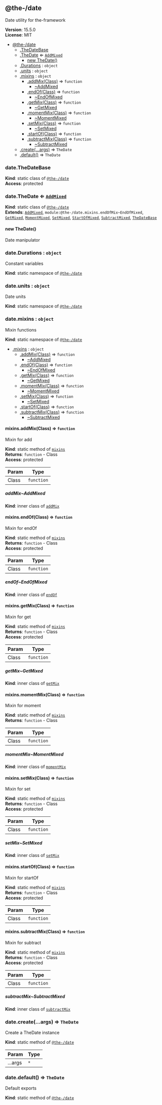 <!--- Code generated by @the-/script-doc. DO NOT EDIT. -->

<a name="module_@the-/date"></a>

## @the-/date
Date utility for the-framework

**Version**: 15.5.0  
**License**: MIT  

* [@the-/date](#module_@the-/date)
    * [.TheDateBase](#module_@the-/date.TheDateBase)
    * [.TheDate](#module_@the-/date.TheDate) ⇐ [<code>AddMixed</code>](#module_@the-/date.mixins.addMix..AddMixed)
        * [new TheDate()](#new_module_@the-/date.TheDate_new)
    * [.Durations](#module_@the-/date.Durations) : <code>object</code>
    * [.units](#module_@the-/date.units) : <code>object</code>
    * [.mixins](#module_@the-/date.mixins) : <code>object</code>
        * [.addMix(Class)](#module_@the-/date.mixins.addMix) ⇒ <code>function</code>
            * [~AddMixed](#module_@the-/date.mixins.addMix..AddMixed)
        * [.endOf(Class)](#module_@the-/date.mixins.endOf) ⇒ <code>function</code>
            * [~EndOfMixed](#module_@the-/date.mixins.endOf..EndOfMixed)
        * [.getMix(Class)](#module_@the-/date.mixins.getMix) ⇒ <code>function</code>
            * [~GetMixed](#module_@the-/date.mixins.getMix..GetMixed)
        * [.momentMix(Class)](#module_@the-/date.mixins.momentMix) ⇒ <code>function</code>
            * [~MomentMixed](#module_@the-/date.mixins.momentMix..MomentMixed)
        * [.setMix(Class)](#module_@the-/date.mixins.setMix) ⇒ <code>function</code>
            * [~SetMixed](#module_@the-/date.mixins.setMix..SetMixed)
        * [.startOf(Class)](#module_@the-/date.mixins.startOf) ⇒ <code>function</code>
        * [.subtractMix(Class)](#module_@the-/date.mixins.subtractMix) ⇒ <code>function</code>
            * [~SubtractMixed](#module_@the-/date.mixins.subtractMix..SubtractMixed)
    * [.create(...args)](#module_@the-/date.create) ⇒ <code>TheDate</code>
    * [.default()](#module_@the-/date.default) ⇒ <code>TheDate</code>

<a name="module_@the-/date.TheDateBase"></a>

### date.TheDateBase
**Kind**: static class of [<code>@the-/date</code>](#module_@the-/date)  
**Access**: protected  
<a name="module_@the-/date.TheDate"></a>

### date.TheDate ⇐ [<code>AddMixed</code>](#module_@the-/date.mixins.addMix..AddMixed)
**Kind**: static class of [<code>@the-/date</code>](#module_@the-/date)  
**Extends**: [<code>AddMixed</code>](#module_@the-/date.mixins.addMix..AddMixed), <code>module:@the-/date.mixins.endOfMix~EndOfMixed</code>, [<code>GetMixed</code>](#module_@the-/date.mixins.getMix..GetMixed), [<code>MomentMixed</code>](#module_@the-/date.mixins.momentMix..MomentMixed), [<code>SetMixed</code>](#module_@the-/date.mixins.setMix..SetMixed), [<code>StartOfMixed</code>](#module_@the-/date.mixins.startOfMix..StartOfMixed), [<code>SubtractMixed</code>](#module_@the-/date.mixins.subtractMix..SubtractMixed), [<code>TheDateBase</code>](#module_@the-/date.TheDateBase)  
<a name="new_module_@the-/date.TheDate_new"></a>

#### new TheDate()
Date manipulator

<a name="module_@the-/date.Durations"></a>

### date.Durations : <code>object</code>
Constant variables

**Kind**: static namespace of [<code>@the-/date</code>](#module_@the-/date)  
<a name="module_@the-/date.units"></a>

### date.units : <code>object</code>
Date units

**Kind**: static namespace of [<code>@the-/date</code>](#module_@the-/date)  
<a name="module_@the-/date.mixins"></a>

### date.mixins : <code>object</code>
Mixin functions

**Kind**: static namespace of [<code>@the-/date</code>](#module_@the-/date)  

* [.mixins](#module_@the-/date.mixins) : <code>object</code>
    * [.addMix(Class)](#module_@the-/date.mixins.addMix) ⇒ <code>function</code>
        * [~AddMixed](#module_@the-/date.mixins.addMix..AddMixed)
    * [.endOf(Class)](#module_@the-/date.mixins.endOf) ⇒ <code>function</code>
        * [~EndOfMixed](#module_@the-/date.mixins.endOf..EndOfMixed)
    * [.getMix(Class)](#module_@the-/date.mixins.getMix) ⇒ <code>function</code>
        * [~GetMixed](#module_@the-/date.mixins.getMix..GetMixed)
    * [.momentMix(Class)](#module_@the-/date.mixins.momentMix) ⇒ <code>function</code>
        * [~MomentMixed](#module_@the-/date.mixins.momentMix..MomentMixed)
    * [.setMix(Class)](#module_@the-/date.mixins.setMix) ⇒ <code>function</code>
        * [~SetMixed](#module_@the-/date.mixins.setMix..SetMixed)
    * [.startOf(Class)](#module_@the-/date.mixins.startOf) ⇒ <code>function</code>
    * [.subtractMix(Class)](#module_@the-/date.mixins.subtractMix) ⇒ <code>function</code>
        * [~SubtractMixed](#module_@the-/date.mixins.subtractMix..SubtractMixed)

<a name="module_@the-/date.mixins.addMix"></a>

#### mixins.addMix(Class) ⇒ <code>function</code>
Mixin for add

**Kind**: static method of [<code>mixins</code>](#module_@the-/date.mixins)  
**Returns**: <code>function</code> - Class  
**Access**: protected  

| Param | Type |
| --- | --- |
| Class | <code>function</code> | 

<a name="module_@the-/date.mixins.addMix..AddMixed"></a>

##### addMix~AddMixed
**Kind**: inner class of [<code>addMix</code>](#module_@the-/date.mixins.addMix)  
<a name="module_@the-/date.mixins.endOf"></a>

#### mixins.endOf(Class) ⇒ <code>function</code>
Mixin for endOf

**Kind**: static method of [<code>mixins</code>](#module_@the-/date.mixins)  
**Returns**: <code>function</code> - Class  
**Access**: protected  

| Param | Type |
| --- | --- |
| Class | <code>function</code> | 

<a name="module_@the-/date.mixins.endOf..EndOfMixed"></a>

##### endOf~EndOfMixed
**Kind**: inner class of [<code>endOf</code>](#module_@the-/date.mixins.endOf)  
<a name="module_@the-/date.mixins.getMix"></a>

#### mixins.getMix(Class) ⇒ <code>function</code>
Mixin for get

**Kind**: static method of [<code>mixins</code>](#module_@the-/date.mixins)  
**Returns**: <code>function</code> - Class  
**Access**: protected  

| Param | Type |
| --- | --- |
| Class | <code>function</code> | 

<a name="module_@the-/date.mixins.getMix..GetMixed"></a>

##### getMix~GetMixed
**Kind**: inner class of [<code>getMix</code>](#module_@the-/date.mixins.getMix)  
<a name="module_@the-/date.mixins.momentMix"></a>

#### mixins.momentMix(Class) ⇒ <code>function</code>
Mixin for moment

**Kind**: static method of [<code>mixins</code>](#module_@the-/date.mixins)  
**Returns**: <code>function</code> - Class  

| Param | Type |
| --- | --- |
| Class | <code>function</code> | 

<a name="module_@the-/date.mixins.momentMix..MomentMixed"></a>

##### momentMix~MomentMixed
**Kind**: inner class of [<code>momentMix</code>](#module_@the-/date.mixins.momentMix)  
<a name="module_@the-/date.mixins.setMix"></a>

#### mixins.setMix(Class) ⇒ <code>function</code>
Mixin for set

**Kind**: static method of [<code>mixins</code>](#module_@the-/date.mixins)  
**Returns**: <code>function</code> - Class  
**Access**: protected  

| Param | Type |
| --- | --- |
| Class | <code>function</code> | 

<a name="module_@the-/date.mixins.setMix..SetMixed"></a>

##### setMix~SetMixed
**Kind**: inner class of [<code>setMix</code>](#module_@the-/date.mixins.setMix)  
<a name="module_@the-/date.mixins.startOf"></a>

#### mixins.startOf(Class) ⇒ <code>function</code>
Mixin for startOf

**Kind**: static method of [<code>mixins</code>](#module_@the-/date.mixins)  
**Returns**: <code>function</code> - Class  
**Access**: protected  

| Param | Type |
| --- | --- |
| Class | <code>function</code> | 

<a name="module_@the-/date.mixins.subtractMix"></a>

#### mixins.subtractMix(Class) ⇒ <code>function</code>
Mixin for subtract

**Kind**: static method of [<code>mixins</code>](#module_@the-/date.mixins)  
**Returns**: <code>function</code> - Class  
**Access**: protected  

| Param | Type |
| --- | --- |
| Class | <code>function</code> | 

<a name="module_@the-/date.mixins.subtractMix..SubtractMixed"></a>

##### subtractMix~SubtractMixed
**Kind**: inner class of [<code>subtractMix</code>](#module_@the-/date.mixins.subtractMix)  
<a name="module_@the-/date.create"></a>

### date.create(...args) ⇒ <code>TheDate</code>
Create a TheDate instance

**Kind**: static method of [<code>@the-/date</code>](#module_@the-/date)  

| Param | Type |
| --- | --- |
| ...args | <code>\*</code> | 

<a name="module_@the-/date.default"></a>

### date.default() ⇒ <code>TheDate</code>
Default exports

**Kind**: static method of [<code>@the-/date</code>](#module_@the-/date)  
